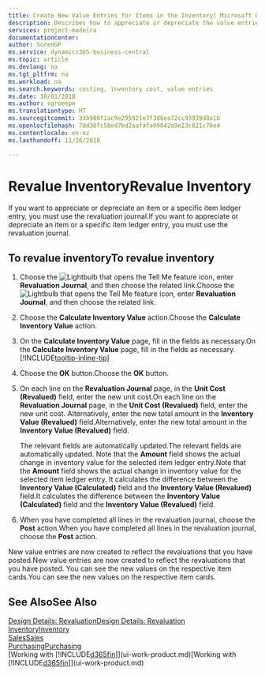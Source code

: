 ```yaml
---
title: Create New Value Entries for Items in the Inventory| Microsoft Docs
description: Describes how to appreciate or depreciate the value entries of one or more items in the inventory by posting their current, calculated value.
services: project-madeira
documentationcenter: 
author: SorenGP
ms.service: dynamics365-business-central
ms.topic: article
ms.devlang: na
ms.tgt_pltfrm: na
ms.workload: na
ms.search.keywords: costing, inventory cost, value entries
ms.date: 10/01/2018
ms.author: sgroespe
ms.translationtype: HT
ms.sourcegitcommit: 33b900f1ac9e295921e7f3d6ea72cc93939d8a1b
ms.openlocfilehash: 7dd38fc58ed7bd2aafafa09042a9e23c821c76e4
ms.contentlocale: en-nz
ms.lasthandoff: 11/26/2018

---
```

# <a name="revalue-inventory"></a><span data-ttu-id="1a958-103">Revalue Inventory</span><span class="sxs-lookup"><span data-stu-id="1a958-103">Revalue Inventory</span></span>
<span data-ttu-id="1a958-104">If you want to appreciate or depreciate an item or a specific item ledger entry, you must use the revaluation journal.</span><span class="sxs-lookup"><span data-stu-id="1a958-104">If you want to appreciate or depreciate an item or a specific item ledger entry, you must use the revaluation journal.</span></span>

## <a name="to-revalue-inventory"></a><span data-ttu-id="1a958-105">To revalue inventory</span><span class="sxs-lookup"><span data-stu-id="1a958-105">To revalue inventory</span></span>
1. <span data-ttu-id="1a958-106">Choose the ![Lightbulb that opens the Tell Me feature](media/ui-search/search_small.png "Tell me what you want to do") icon, enter **Revaluation Journal**, and then choose the related link.</span><span class="sxs-lookup"><span data-stu-id="1a958-106">Choose the ![Lightbulb that opens the Tell Me feature](media/ui-search/search_small.png "Tell me what you want to do") icon, enter **Revaluation Journal**, and then choose the related link.</span></span>
2. <span data-ttu-id="1a958-107">Choose the **Calculate Inventory Value** action.</span><span class="sxs-lookup"><span data-stu-id="1a958-107">Choose the **Calculate Inventory Value** action.</span></span>
3. <span data-ttu-id="1a958-108">On the **Calculate Inventory Value** page, fill in the fields as necessary.</span><span class="sxs-lookup"><span data-stu-id="1a958-108">On the **Calculate Inventory Value** page, fill in the fields as necessary.</span></span> [!INCLUDE[tooltip-inline-tip](includes/tooltip-inline-tip_md.md)]
4. <span data-ttu-id="1a958-109">Choose the **OK** button.</span><span class="sxs-lookup"><span data-stu-id="1a958-109">Choose the **OK** button.</span></span>
5. <span data-ttu-id="1a958-110">On each line on the **Revaluation Journal** page, in the **Unit Cost (Revalued)** field, enter the new unit cost.</span><span class="sxs-lookup"><span data-stu-id="1a958-110">On each line on the **Revaluation Journal** page, in the **Unit Cost (Revalued)** field, enter the new unit cost.</span></span> <span data-ttu-id="1a958-111">Alternatively, enter the new total amount in the **Inventory Value (Revalued)** field.</span><span class="sxs-lookup"><span data-stu-id="1a958-111">Alternatively, enter the new total amount in the **Inventory Value (Revalued)** field.</span></span>

    <span data-ttu-id="1a958-112">The relevant fields are automatically updated.</span><span class="sxs-lookup"><span data-stu-id="1a958-112">The relevant fields are automatically updated.</span></span> <span data-ttu-id="1a958-113">Note that the **Amount** field shows the actual change in inventory value for the selected item ledger entry.</span><span class="sxs-lookup"><span data-stu-id="1a958-113">Note that the **Amount** field shows the actual change in inventory value for the selected item ledger entry.</span></span> <span data-ttu-id="1a958-114">It calculates the difference between the **Inventory Value (Calculated)** field and the **Inventory Value (Revalued)** field.</span><span class="sxs-lookup"><span data-stu-id="1a958-114">It calculates the difference between the **Inventory Value (Calculated)** field and the **Inventory Value (Revalued)** field.</span></span>
6. <span data-ttu-id="1a958-115">When you have completed all lines in the revaluation journal, choose the **Post** action.</span><span class="sxs-lookup"><span data-stu-id="1a958-115">When you have completed all lines in the revaluation journal, choose the **Post** action.</span></span>

<span data-ttu-id="1a958-116">New value entries are now created to reflect the revaluations that you have posted.</span><span class="sxs-lookup"><span data-stu-id="1a958-116">New value entries are now created to reflect the revaluations that you have posted.</span></span> <span data-ttu-id="1a958-117">You can see the new values on the respective item cards.</span><span class="sxs-lookup"><span data-stu-id="1a958-117">You can see the new values on the respective item cards.</span></span>

## <a name="see-also"></a><span data-ttu-id="1a958-118">See Also</span><span class="sxs-lookup"><span data-stu-id="1a958-118">See Also</span></span>
[<span data-ttu-id="1a958-119">Design Details: Revaluation</span><span class="sxs-lookup"><span data-stu-id="1a958-119">Design Details: Revaluation</span></span>](design-details-revaluation.md)  
[<span data-ttu-id="1a958-120">Inventory</span><span class="sxs-lookup"><span data-stu-id="1a958-120">Inventory</span></span>](inventory-manage-inventory.md)  
[<span data-ttu-id="1a958-121">Sales</span><span class="sxs-lookup"><span data-stu-id="1a958-121">Sales</span></span>](sales-manage-sales.md)  
[<span data-ttu-id="1a958-122">Purchasing</span><span class="sxs-lookup"><span data-stu-id="1a958-122">Purchasing</span></span>](purchasing-manage-purchasing.md)  
<span data-ttu-id="1a958-123">[Working with [!INCLUDE[d365fin](includes/d365fin_md.md)]](ui-work-product.md)</span><span class="sxs-lookup"><span data-stu-id="1a958-123">[Working with [!INCLUDE[d365fin](includes/d365fin_md.md)]](ui-work-product.md)</span></span>

